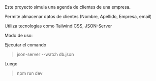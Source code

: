 Este proyecto simula una agenda de clientes de una empresa. 

Permite almacenar datos de clientes (Nombre, Apellido, Empresa, email)

Utiliza tecnologias como Tailwind CSS, JSON-Server

Modo de uso:

Ejecutar el comando 

> json-server --watch db.json

Luego

> npm run dev